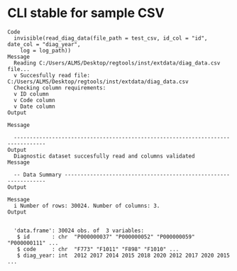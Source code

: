 # CLI stable for sample CSV

    Code
      invisible(read_diag_data(file_path = test_csv, id_col = "id", date_col = "diag_year",
        log = log_path))
    Message
      Reading C:/Users/ALMS/Desktop/regtools/inst/extdata/diag_data.csv file...
      v Succesfully read file: C:/Users/ALMS/Desktop/regtools/inst/extdata/diag_data.csv
      Checking column requirements:
      v ID column
      v Code column
      v Date column
    Output
      
    Message
      
      --------------------------------------------------------------------------------
    Output
      Diagnostic dataset succesfully read and columns validated
    Message
      
      -- Data Summary ----------------------------------------------------------------
    Output
      
    Message
      i Number of rows: 30024. Number of columns: 3.
    Output
      
      
      'data.frame':	30024 obs. of  3 variables:
       $ id       : chr  "P000000037" "P000000052" "P000000059" "P000000111" ...
       $ code     : chr  "F773" "F1011" "F898" "F1010" ...
       $ diag_year: int  2012 2017 2014 2015 2018 2020 2012 2017 2020 2015 ...


